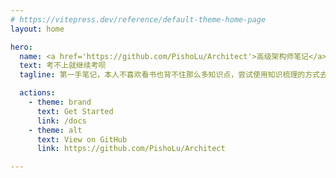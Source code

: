 ```yaml
---
# https://vitepress.dev/reference/default-theme-home-page
layout: home

hero:
  name: <a href='https://github.com/PishoLu/Architect'>高级架构师笔记</a>
  text: 考不上就继续考呗
  tagline: 第一手笔记，本人不喜欢看书也背不住那么多知识点，尝试使用知识梳理的方式去构建知识体系

  actions:
    - theme: brand
      text: Get Started
      link: /docs
    - theme: alt
      text: View on GitHub
      link: https://github.com/PishoLu/Architect

---
```

